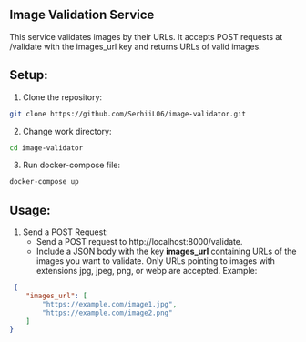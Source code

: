<h2>Image Validation Service</h2>

This service validates images by their URLs. It accepts POST requests at /validate with the images_url key and returns URLs of valid images.

<h2>Setup:</h2>

1. Clone the repository:
```bash
git clone https://github.com/SerhiiL06/image-validator.git
```
2. Change work directory:
```bash
cd image-validator
```
3. Run docker-compose file:
```bash
docker-compose up
```

<h2>Usage:</h2>

1. Send a POST Request:
    - Send a POST request to http://localhost:8000/validate.
    - Include a JSON body with the key <b>images_url</b> containing URLs of the images you want to validate. Only URLs pointing to images with
       extensions jpg, jpeg, png, or webp are accepted.
   Example:
```json
 {
    "images_url": [
        "https://example.com/image1.jpg",
        "https://example.com/image2.png"
    ]
}
```
   
 
